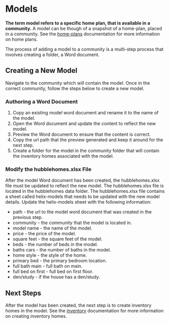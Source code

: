 # Models
**The term model refers to a specific home plan, that is available in a community.**  A model can be though of a snapshot of a home-plan, placed
in a community. See the [home-plans](./home-plans.md) documentation for more information on home plans.

The process of adding a model to a community is a multi-step process that involves creating a folder, a Word document.

## Creating a New Model
Navigate to the community which will contain the model.  Once in the correct community, follow the steps below to create a new model.

### Authoring a Word Document
1. Copy an existing model word document and rename it to the name of the model.
2. Open the Word document and update the content to reflect the new model.
3. Preview the Word document to ensure that the content is correct.
4. Copy the url path that the preview generated and keep it around for the next step.
5. Create a folder for the model in the community folder that will contain the inventory homes associated with the model.

### Modify the hubblehomes.xlsx File
After the model Word document has been created, the hubblehomes.xlsx file must be updated to reflect the new model.
The hubblehomes.xlsx file is located in the hubblehomes data folder. The hubblehomes.xlsx file contains a sheet called helix-models that
needs to be updated with the new model details.  Update the helix-models sheet with the following information:

* path - the url to the model word document that was created in the previous step.
* community - the community that the model is located in.
* model name - the name of the model.
* price - the price of the model.
* square feet - the square feet of the model.
* beds - the number of beds in the model.
* baths	cars - the number of baths in the model.
* home style - the style of the home.
* primary bed - the primary bedroom location.
* full bath main - full bath on main.
* full bed on first - full bed on first floor.
* den/study - if the house has a den/study.

## Next Steps
After the model has been created, the next step is to create inventory homes in the model.  See the [inventory](./inventory-homes) documentation for 
more information on creating inventory homes.
